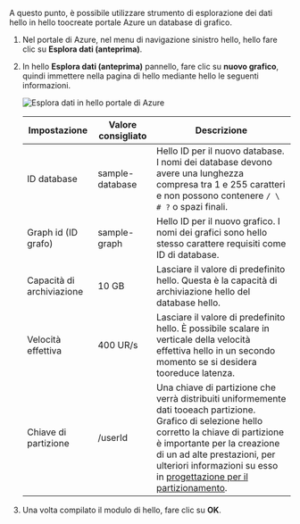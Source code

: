 A questo punto, è possibile utilizzare strumento di esplorazione dei dati hello in hello toocreate portale Azure un database di grafico. 

1. Nel portale di Azure, nel menu di navigazione sinistro hello, hello fare clic su **Esplora dati (anteprima)**. 
2. In hello **Esplora dati (anteprima)** pannello, fare clic su **nuovo grafico**, quindi immettere nella pagina di hello mediante hello le seguenti informazioni.

    ![Esplora dati in hello portale di Azure](./media/cosmos-db-create-graph/azure-cosmosdb-data-explorer.png)

    Impostazione|Valore consigliato|Descrizione
    ---|---|---
    ID database|sample-database|Hello ID per il nuovo database. I nomi dei database devono avere una lunghezza compresa tra 1 e 255 caratteri e non possono contenere `/ \ # ?` o spazi finali.
    Graph id (ID grafo)|sample-graph|Hello ID per il nuovo grafico. I nomi dei grafici sono hello stesso carattere requisiti come ID di database.
    Capacità di archiviazione| 10 GB|Lasciare il valore di predefinito hello. Questa è la capacità di archiviazione hello del database hello.
    Velocità effettiva|400 UR/s|Lasciare il valore di predefinito hello. È possibile scalare in verticale della velocità effettiva hello in un secondo momento se si desidera tooreduce latenza.
    Chiave di partizione|/userId|Una chiave di partizione che verrà distribuiti uniformemente dati tooeach partizione. Grafico di selezione hello corretto la chiave di partizione è importante per la creazione di un ad alte prestazioni, per ulteriori informazioni su esso in [progettazione per il partizionamento](../articles/cosmos-db/partition-data.md#designing-for-partitioning).

3. Una volta compilato il modulo di hello, fare clic su **OK**.

